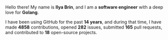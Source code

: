 Hello there! My name is **Ilya Brin**, and I am a **software engineer** with a deep love for **Golang**.

I have been using GitHub for the past **14 years**, and during that time, I have made **4858** contributions, opened **282** issues, submitted **165** pull requests, and contributed to **18** open-source projects.
